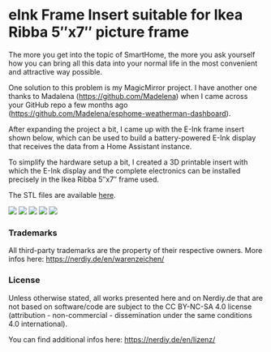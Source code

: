 

# eInk Frame Insert suitable for Ikea Ribba 5″x7″ picture frame

The more you get into the topic of SmartHome, the more you ask yourself how you can bring all this data into your normal life in the most convenient and attractive way possible.

One solution to this problem is my MagicMirror project. I have another one thanks to Madalena (https://github.com/Madelena) when I came across your GitHub repo a few months ago (https://github.com/Madelena/esphome-weatherman-dashboard). 

After expanding the project a bit, I came up with the E-Ink frame insert shown below, which can be used to build a battery-powered E-Ink display that receives the data from a Home Assistant instance.

To simplify the hardware setup a bit, I created a 3D printable insert with which the E-Ink display and the complete electronics can be installed precisely in the Ikea Ribba 5″x7″ frame used.

The STL files are available [here](https://nerdiy.de/en/product-2/eink-frame-insert-suitable-for-ikea-ribba-5x7-picture-frame-3d-printable-stl-files/).


![](https://github.com/Nerdiyde/ESPHomeSnippets/Snippets/eInk_frame_insert_ribba_5inchX7inch/images/1.png)
![](https://github.com/Nerdiyde/ESPHomeSnippets/Snippets/eInk_frame_insert_ribba_5inchX7inch/images/2.png)
![](https://github.com/Nerdiyde/ESPHomeSnippets/Snippets/eInk_frame_insert_ribba_5inchX7inch/images/3.png)
![](https://github.com/Nerdiyde/ESPHomeSnippets/Snippets/eInk_frame_insert_ribba_5inchX7inch/images/4.png)
![](https://github.com/Nerdiyde/ESPHomeSnippets/Snippets/eInk_frame_insert_ribba_5inchX7inch/images/5.png)

### Trademarks

All third-party trademarks are the property of their respective owners. More infos here: https://nerdiy.de/en/warenzeichen/

  

### License

Unless otherwise stated, all works presented here and on Nerdiy.de that are not based on software/code are subject to the CC BY-NC-SA 4.0 license (attribution - non-commercial - dissemination under the same conditions 4.0 international).

You can find additional infos here: https://nerdiy.de/en/lizenz/
